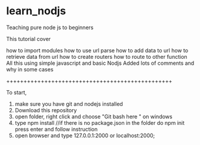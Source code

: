 # learn_nodjs
Teaching pure node js to beginners 

This tutorial cover

how to import modules
how to use url parse
how to add data to url
how to retrieve data from url
how to create routers 
how to route to other function
All this using simple javascript and basic Nodjs
Added lots of comments and why in some cases

++++++++++++++++++++++++++++++++++++++++++++++++

To start, 

1) make sure you have git and nodejs installed
2) Download this repository
3) open folder, right click and choose "Git bash here " on windows
4) type npm install //if there is no package.json in the folder do npm init press enter and follow instruction
5) open browser and type 127.0.0.1:2000 or localhost:2000;


